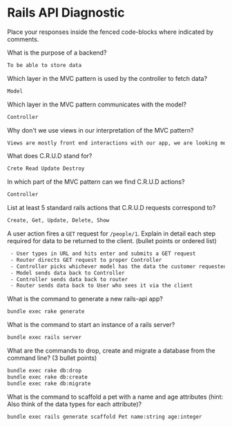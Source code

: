# Rails API Diagnostic

Place your responses inside the fenced code-blocks where indicated by comments.

What is the purpose of a backend?

```bash
To be able to store data
```

Which layer in the MVC pattern is used by the controller to fetch data?

```bash
Model
```

Which layer in the MVC pattern communicates with the model?

```bash
Controller
```

Why don't we use views in our interpretation of the MVC pattern?

```bash
Views are mostly front end interactions with our app, we are looking mostly at the back end when it comes to the MVC
```

What does C.R.U.D stand for?

```bash
Crete Read Update Destroy
```

In which part of the MVC pattern can we find C.R.U.D actions?

```bash
Controller
```

List at least 5 standard rails actions that C.R.U.D requests correspond to?

```bash
Create, Get, Update, Delete, Show
```

A user action fires a `GET` request for `/people/1`. Explain in detail each step
required for data to be returned to the client. (bullet points or ordered list)

```bash
 - User types in URL and hits enter and submits a GET request
 - Router directs GET request to proper Controller
 - Controller picks whichever model has the data the customer requested
 - Model sends data back to Controller
 - Controller sends data back to router
 - Router sends data back to User who sees it via the client
```

What is the command to generate a new rails-api app?

```bash
bundle exec rake generate
```

What is the command to start an instance of a rails server?

```bash
bundle exec rails server
```

What are the commands to drop, create and migrate a database from the command
line? (3 bullet points)

```bash
bundle exec rake db:drop
bundle exec rake db:create
bundle exec rake db:migrate
```

What is the command to scaffold a pet with a name and age attributes (hint:
Also think of the data types for each attribute)?

```bash
bundle exec rails generate scaffold Pet name:string age:integer
```
